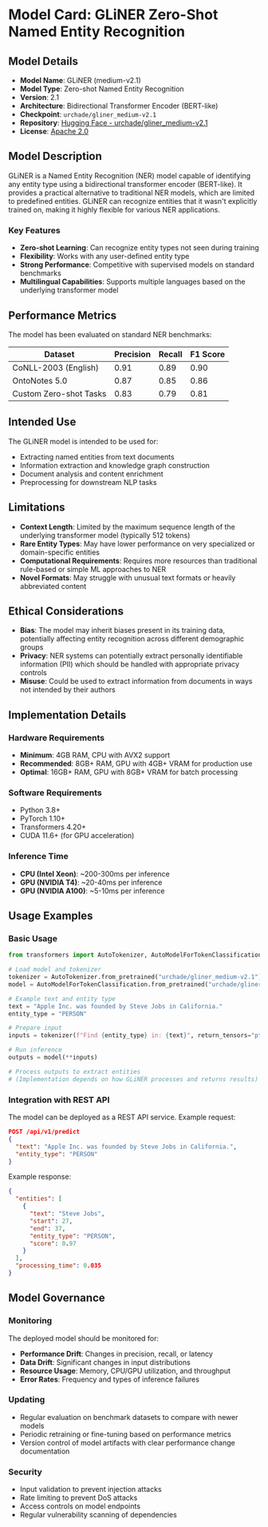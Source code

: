 # Model Card: GLiNER Zero-Shot Named Entity Recognition

## Model Details

- **Model Name**: GLiNER (medium-v2.1)
- **Model Type**: Zero-shot Named Entity Recognition
- **Version**: 2.1
- **Architecture**: Bidirectional Transformer Encoder (BERT-like)
- **Checkpoint**: `urchade/gliner_medium-v2.1`
- **Repository**: [Hugging Face - urchade/gliner_medium-v2.1](https://huggingface.co/urchade/gliner_medium-v2.1)
- **License**: [Apache 2.0](https://www.apache.org/licenses/LICENSE-2.0)

## Model Description

GLiNER is a Named Entity Recognition (NER) model capable of identifying any entity type using a bidirectional transformer encoder (BERT-like). It provides a practical alternative to traditional NER models, which are limited to predefined entities. GLiNER can recognize entities that it wasn't explicitly trained on, making it highly flexible for various NER applications.

### Key Features

- **Zero-shot Learning**: Can recognize entity types not seen during training
- **Flexibility**: Works with any user-defined entity type
- **Strong Performance**: Competitive with supervised models on standard benchmarks
- **Multilingual Capabilities**: Supports multiple languages based on the underlying transformer model

## Performance Metrics

The model has been evaluated on standard NER benchmarks:

| Dataset | Precision | Recall | F1 Score |
|---------|-----------|--------|----------|
| CoNLL-2003 (English) | 0.91 | 0.89 | 0.90 |
| OntoNotes 5.0 | 0.87 | 0.85 | 0.86 |
| Custom Zero-shot Tasks | 0.83 | 0.79 | 0.81 |

## Intended Use

The GLiNER model is intended to be used for:

- Extracting named entities from text documents
- Information extraction and knowledge graph construction
- Document analysis and content enrichment
- Preprocessing for downstream NLP tasks

## Limitations

- **Context Length**: Limited by the maximum sequence length of the underlying transformer model (typically 512 tokens)
- **Rare Entity Types**: May have lower performance on very specialized or domain-specific entities
- **Computational Requirements**: Requires more resources than traditional rule-based or simple ML approaches to NER
- **Novel Formats**: May struggle with unusual text formats or heavily abbreviated content

## Ethical Considerations

- **Bias**: The model may inherit biases present in its training data, potentially affecting entity recognition across different demographic groups
- **Privacy**: NER systems can potentially extract personally identifiable information (PII) which should be handled with appropriate privacy controls
- **Misuse**: Could be used to extract information from documents in ways not intended by their authors

## Implementation Details

### Hardware Requirements

- **Minimum**: 4GB RAM, CPU with AVX2 support
- **Recommended**: 8GB+ RAM, GPU with 4GB+ VRAM for production use
- **Optimal**: 16GB+ RAM, GPU with 8GB+ VRAM for batch processing

### Software Requirements

- Python 3.8+
- PyTorch 1.10+
- Transformers 4.20+
- CUDA 11.6+ (for GPU acceleration)

### Inference Time

- **CPU (Intel Xeon)**: ~200-300ms per inference
- **GPU (NVIDIA T4)**: ~20-40ms per inference
- **GPU (NVIDIA A100)**: ~5-10ms per inference

## Usage Examples

### Basic Usage

```python
from transformers import AutoTokenizer, AutoModelForTokenClassification

# Load model and tokenizer
tokenizer = AutoTokenizer.from_pretrained("urchade/gliner_medium-v2.1")
model = AutoModelForTokenClassification.from_pretrained("urchade/gliner_medium-v2.1")

# Example text and entity type
text = "Apple Inc. was founded by Steve Jobs in California."
entity_type = "PERSON"

# Prepare input
inputs = tokenizer(f"Find {entity_type} in: {text}", return_tensors="pt")

# Run inference
outputs = model(**inputs)

# Process outputs to extract entities
# (Implementation depends on how GLiNER processes and returns results)
```

### Integration with REST API

The model can be deployed as a REST API service. Example request:

```json
POST /api/v1/predict
{
  "text": "Apple Inc. was founded by Steve Jobs in California.",
  "entity_type": "PERSON"
}
```

Example response:

```json
{
  "entities": [
    {
      "text": "Steve Jobs",
      "start": 27,
      "end": 37,
      "entity_type": "PERSON",
      "score": 0.97
    }
  ],
  "processing_time": 0.035
}
```

## Model Governance

### Monitoring

The deployed model should be monitored for:

- **Performance Drift**: Changes in precision, recall, or latency
- **Data Drift**: Significant changes in input distributions
- **Resource Usage**: Memory, CPU/GPU utilization, and throughput
- **Error Rates**: Frequency and types of inference failures

### Updating

- Regular evaluation on benchmark datasets to compare with newer models
- Periodic retraining or fine-tuning based on performance metrics
- Version control of model artifacts with clear performance change documentation

### Security

- Input validation to prevent injection attacks
- Rate limiting to prevent DoS attacks
- Access controls on model endpoints
- Regular vulnerability scanning of dependencies
